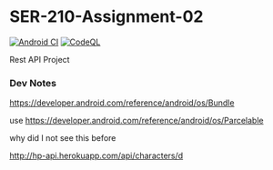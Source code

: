 # SER-210-Assignment-02
[![Android CI](https://github.com/LittleTealeaf/SER-210-Assignment-02/actions/workflows/android.yml/badge.svg)](https://github.com/LittleTealeaf/SER-210-Assignment-02/actions/workflows/android.yml) [![CodeQL](https://github.com/LittleTealeaf/SER-210-Assignment-02/actions/workflows/codeql-analysis.yml/badge.svg)](https://github.com/LittleTealeaf/SER-210-Assignment-02/actions/workflows/codeql-analysis.yml)

Rest API Project


### Dev Notes
https://developer.android.com/reference/android/os/Bundle

use https://developer.android.com/reference/android/os/Parcelable


why did I not see this before


http://hp-api.herokuapp.com/api/characters/d